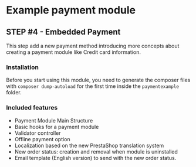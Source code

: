 # Example payment module

## STEP #4 - Embedded Payment
This step add a new payment method introducing more concepts about creating a payment module like Credit card information.

### Installation
Before you start using this module, you need to generate the composer files with `composer dump-autoload` for the first time inside the `paymentexample` folder.

### Included features
- Payment Module Main Structure
- Basic hooks for a payment module
- Validator controller
- Offline payment option
- Localization based on the new PrestaShop translation system
- New order status: creation and removal when module is uninstalled
- Email template (English version) to send with the new order status.